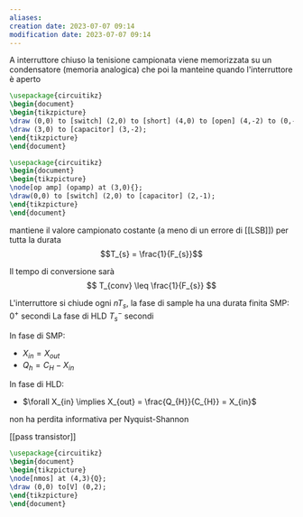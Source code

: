 ```yaml
---
aliases: 
creation date: 2023-07-07 09:14
modification date: 2023-07-07 09:14
---
```


A interruttore chiuso la tenisione campionata viene memorizzata su un condensatore (memoria analogica)  che poi la manteine quando l'interruttore è aperto

```tikz
\usepackage{circuitikz}
\begin{document}
\begin{tikzpicture}
\draw (0,0) to [switch] (2,0) to [short] (4,0) to [open] (4,-2) to (0,-2);
\draw (3,0) to [capacitor] (3,-2);
\end{tikzpicture}
\end{document}
```

```tikz
\usepackage{circuitikz}
\begin{document}
\begin{tikzpicture}
\node[op amp] (opamp) at (3,0){};
\draw(0,0) to [switch] (2,0) to [capacitor] (2,-1);
\end{tikzpicture}
\end{document}
```

mantiene il valore campionato costante (a meno di un errore di [[LSB]]) per tutta la durata $$T_{s} = \frac{1}{F_{s}}$$

Il tempo di conversione sarà
$$ T_{conv} \leq \frac{1}{F_{s}} $$

L'interruttore si chiude ogni $nT_{s}$, la fase di sample ha una durata finita SMP: $0^+$ secondi 
La fase di HLD $T_{s}^{-}$ secondi

In fase di SMP:
- $X_{in} = X_{out}$
- $Q_{h} = C_{H} - X_{in}$

In fase di HLD:
- $\forall X_{in} \implies X_{out} = \frac{Q_{H}}{C_{H}} = X_{in}$



non ha perdita informativa per Nyquist-Shannon


[[pass transistor]]


```tikz
\usepackage{circuitikz}
\begin{document}
\begin{tikzpicture}
\node[nmos] at (4,3){Q};
\draw (0,0) to[V] (0,2);
\end{tikzpicture}
\end{document}
```